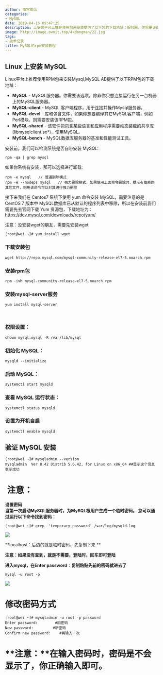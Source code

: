 ```yaml
---
author: 南宫乘风
categories:
- MySQL
date: 2019-04-16 09:47:25
description: 上安装平台上推荐使用包来安装提供了以下包的下载地址：服务器。你需要该选项，除非你只想连接运行在另一台机器上的服务器。客户端程序，用于连接并操作服务器。库和包含文件，如果你想要编译其它客户端，例如模块，。。。。。。。
image: http://image.ownit.top/4kdongman/22.jpg
tags:
- 技术记录
title: MySQL的rpm安装教程
---
```


<!--more-->

## Linux 上安装 MySQL

Linux平台上推荐使用RPM包来安装Mysql,MySQL AB提供了以下RPM包的下载地址：

- **MySQL** - MySQL服务器。你需要该选项，除非你只想连接运行在另一台机器上的MySQL服务器。
- **MySQL-client** - MySQL 客户端程序，用于连接并操作Mysql服务器。
- **MySQL-devel** - 库和包含文件，如果你想要编译其它MySQL客户端，例如Perl模块，则需要安装该RPM包。
- **MySQL-shared** - 该软件包包含某些语言和应用程序需要动态装载的共享库\(libmysqlclient.so\*\)，使用MySQL。
- **MySQL-bench** - MySQL数据库服务器的基准和性能测试工具。

安装前，我们可以检测系统是否自带安装 MySQL:

```
rpm -qa | grep mysql
```

如果你系统有安装，那可以选择进行卸载:

```
rpm -e mysql　　// 普通删除模式
rpm -e --nodeps mysql　　// 强力删除模式，如果使用上面命令删除时，提示有依赖的其它文件，则用该命令可以对其进行强力删除
```

接下来我们在 Centos7 系统下使用 yum 命令安装 MySQL，需要注意的是 CentOS 7 版本中 MySQL数据库已从默认的程序列表中移除，所以在安装前我们需要先去官网下载 Yum 资源包，下载地址为：<https://dev.mysql.com/downloads/repo/yum/>

注意：没安装wget的朋友，需要先安装wget

```
[root@wei ~]# yum install wget
```

### 下载安装包

```
wget http://repo.mysql.com/mysql-community-release-el7-5.noarch.rpm
```

### 安装rpm包

```
rpm -ivh mysql-community-release-el7-5.noarch.rpm
```

### 安装mysql-server服务

```
yum install mysql-server
```

 

### 权限设置：

```
chown mysql:mysql -R /var/lib/mysql
```

### 初始化 MySQL：

```
mysqld --initialize
```

### 启动 MySQL：

```
systemctl start mysqld
```

### 查看 MySQL 运行状态：

```
systemctl status mysqld
```

### 设置为开机自启

```
systemctl enable mysqld
```

## 验证 MySQL 安装

```
[root@wei ~]# mysqladmin --version
mysqladmin  Ver 8.42 Distrib 5.6.42, for Linux on x86_64 ##显示这个信息表示成功
```

#  注意：

**设置密码   
当第一次启动MySQL服务器时，为MySQL根用户生成一个临时密码。 您可以通过运行以下命令找到密码：**

```
[root@wei ~]# grep  'temporary password' /var/log/mysqld.log
```

![](http://image.ownit.top/csdn/20190416092547812.jpg)

**localhost：后边的就是临时密码，先复制下来 **

**注意：如果没有查到，就是不需要，登陆时，回车即可登陆**

**进入mysql，在Enter password：复制粘贴先前的密码就进去了**

```
mysql -u root -p
```

![](http://image.ownit.top/csdn/20190416092811232.png)

# **修改密码方式**

```
[root@wei ~]# mysqladmin -u root -p password
Enter password:        #旧密码
New password:         #新密码
Confirm new password:    #再输入一次
```

# **注意：**在输入密码时，密码是不会显示了，你正确输入即可。